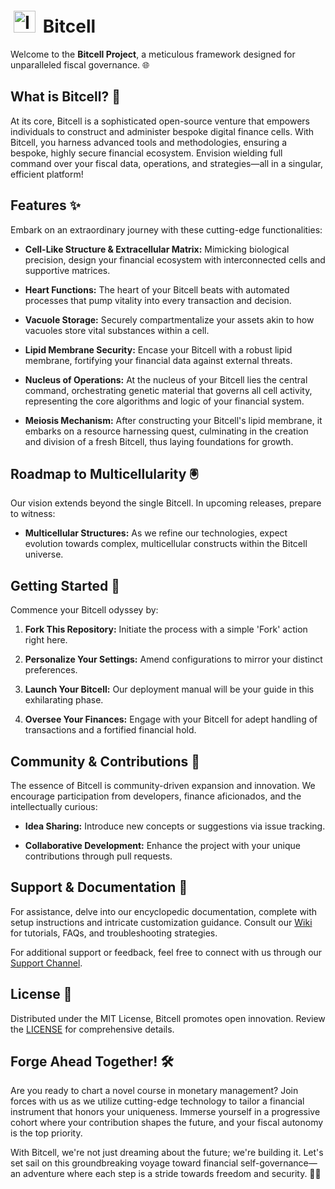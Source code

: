 # <img src="https://github.com/elicharlese/Bitcell/assets/61543012/9bdaa9d0-1a78-4495-aad6-32d85818ddae" alt="Image" style="width: 35px; height:35px; padding: 5px;"> Bitcell

Welcome to the **Bitcell Project**, a meticulous framework designed for unparalleled fiscal governance. 🌐

## What is Bitcell? 🧠

At its core, Bitcell is a sophisticated open-source venture that empowers individuals to construct and administer bespoke digital finance cells. With Bitcell, you harness advanced tools and methodologies, ensuring a bespoke, highly secure financial ecosystem. Envision wielding full command over your fiscal data, operations, and strategies—all in a singular, efficient platform!

## Features ✨

Embark on an extraordinary journey with these cutting-edge functionalities:

- **Cell-Like Structure & Extracellular Matrix:** Mimicking biological precision, design your financial ecosystem with interconnected cells and supportive matrices.
  
- **Heart Functions:** The heart of your Bitcell beats with automated processes that pump vitality into every transaction and decision.

- **Vacuole Storage:** Securely compartmentalize your assets akin to how vacuoles store vital substances within a cell.

- **Lipid Membrane Security:** Encase your Bitcell with a robust lipid membrane, fortifying your financial data against external threats.

- **Nucleus of Operations:** At the nucleus of your Bitcell lies the central command, orchestrating genetic material that governs all cell activity, representing the core algorithms and logic of your financial system.

- **Meiosis Mechanism:** After constructing your Bitcell's lipid membrane, it embarks on a resource harnessing quest, culminating in the creation and division of a fresh Bitcell, thus laying foundations for growth.

## Roadmap to Multicellularity 🖲️

Our vision extends beyond the single Bitcell. In upcoming releases, prepare to witness:

- **Multicellular Structures:** As we refine our technologies, expect evolution towards complex, multicellular constructs within the Bitcell universe.

## Getting Started 🚀

Commence your Bitcell odyssey by:

1. **Fork This Repository:** Initiate the process with a simple 'Fork' action right here.

2. **Personalize Your Settings:** Amend configurations to mirror your distinct preferences.

3. **Launch Your Bitcell:** Our deployment manual will be your guide in this exhilarating phase.

4. **Oversee Your Finances:** Engage with your Bitcell for adept handling of transactions and a fortified financial hold.

## Community & Contributions 💬

The essence of Bitcell is community-driven expansion and innovation. We encourage participation from developers, finance aficionados, and the intellectually curious:

- **Idea Sharing:** Introduce new concepts or suggestions via issue tracking.
  
- **Collaborative Development:** Enhance the project with your unique contributions through pull requests.

## Support & Documentation 📖

For assistance, delve into our encyclopedic documentation, complete with setup instructions and intricate customization guidance. Consult our [Wiki](#) for tutorials, FAQs, and troubleshooting strategies.

For additional support or feedback, feel free to connect with us through our [Support Channel](#).

## License 📄

Distributed under the MIT License, Bitcell promotes open innovation. Review the [LICENSE](LICENSE.md) for comprehensive details.

## Forge Ahead Together! 🛠️

Are you ready to chart a novel course in monetary management? Join forces with us as we utilize cutting-edge technology to tailor a financial instrument that honors your uniqueness. Immerse yourself in a progressive cohort where your contribution shapes the future, and your fiscal autonomy is the top priority.

With Bitcell, we're not just dreaming about the future; we're building it. Let's set sail on this groundbreaking voyage toward financial self-governance—an adventure where each step is a stride towards freedom and security. 💼🌟
